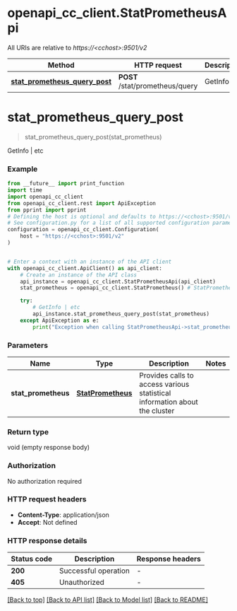 # openapi_cc_client.StatPrometheusApi

All URIs are relative to *https://&lt;cchost&gt;:9501/v2*

Method | HTTP request | Description
------------- | ------------- | -------------
[**stat_prometheus_query_post**](StatPrometheusApi.md#stat_prometheus_query_post) | **POST** /stat/prometheus/query | GetInfo | etc


# **stat_prometheus_query_post**
> stat_prometheus_query_post(stat_prometheus)

GetInfo | etc

### Example

```python
from __future__ import print_function
import time
import openapi_cc_client
from openapi_cc_client.rest import ApiException
from pprint import pprint
# Defining the host is optional and defaults to https://<cchost>:9501/v2
# See configuration.py for a list of all supported configuration parameters.
configuration = openapi_cc_client.Configuration(
    host = "https://<cchost>:9501/v2"
)


# Enter a context with an instance of the API client
with openapi_cc_client.ApiClient() as api_client:
    # Create an instance of the API class
    api_instance = openapi_cc_client.StatPrometheusApi(api_client)
    stat_prometheus = openapi_cc_client.StatPrometheus() # StatPrometheus | Provides calls to access various statistical information about the cluster

    try:
        # GetInfo | etc
        api_instance.stat_prometheus_query_post(stat_prometheus)
    except ApiException as e:
        print("Exception when calling StatPrometheusApi->stat_prometheus_query_post: %s\n" % e)
```

### Parameters

Name | Type | Description  | Notes
------------- | ------------- | ------------- | -------------
 **stat_prometheus** | [**StatPrometheus**](StatPrometheus.md)| Provides calls to access various statistical information about the cluster | 

### Return type

void (empty response body)

### Authorization

No authorization required

### HTTP request headers

 - **Content-Type**: application/json
 - **Accept**: Not defined

### HTTP response details
| Status code | Description | Response headers |
|-------------|-------------|------------------|
**200** | Successful operation |  -  |
**405** | Unauthorized |  -  |

[[Back to top]](#) [[Back to API list]](../README.md#documentation-for-api-endpoints) [[Back to Model list]](../README.md#documentation-for-models) [[Back to README]](../README.md)

